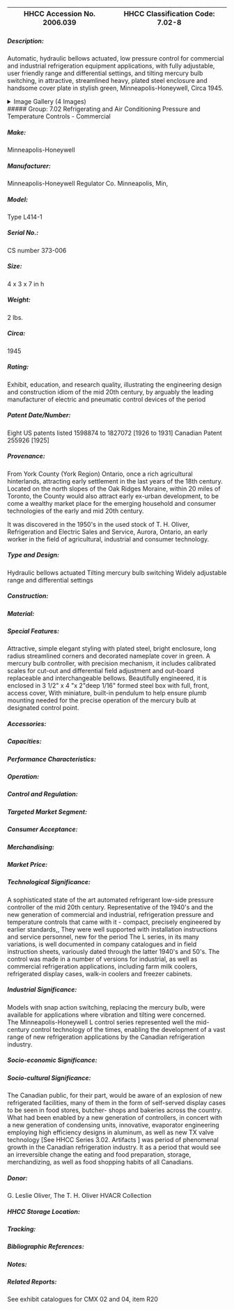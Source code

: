 | **HHCC Accession No. 2006.039** |**HHCC Classification Code:  7.02-8**|
| ----------- | ----------- |
##### Description:
Automatic, hydraulic bellows actuated, low pressure control for commercial and industrial refrigeration equipment applications, with fully adjustable, user friendly range and differential settings, and tilting mercury bulb switching, in attractive, streamlined heavy, plated steel enclosure and handsome cover plate in stylish green, Minneapolis-Honeywell, Circa 1945.


<details>
	<summary>Image Gallery (4 Images)</summary>
<div class="gallery gallery-wrapper--full" contenteditable="false" data-is-empty="false" data-translation="Add images" data-columns="6">
<figure class="gallery__item"><a href="#DOMAIN_NAME#gallery/7.02-8.jpg" data-size="1776x1549"><img src="#DOMAIN_NAME#gallery/7.02-8-thumbnail.jpg" alt=""></a></figure>
<figure class="gallery__item"><a href="#DOMAIN_NAME#gallery/7.02-8a.jpg" data-size="1746x1454"><img src="#DOMAIN_NAME#gallery/7.02-8a-thumbnail.jpg" alt=""></a></figure>
<figure class="gallery__item"><a href="#DOMAIN_NAME#gallery/7.02-8b.jpg" data-size="1554x1538"><img src="#DOMAIN_NAME#gallery/7.02-8b-thumbnail.jpg" alt=""></a></figure>
<figure class="gallery__item"><a href="#DOMAIN_NAME#gallery/7.02-8c.jpg" data-size="2037x1532"><img src="#DOMAIN_NAME#gallery/7.02-8c-thumbnail.jpg" alt=""></a></figure>
</div>
</details>
##### Group:
7.02 Refrigerating and Air Conditioning Pressure and Temperature Controls - Commercial

##### Make:
Minneapolis-Honeywell

##### Manufacturer:
Minneapolis-Honeywell Regulator Co. Minneapolis, Min,

##### Model:
Type L414-1

##### Serial No.:
CS number 373-006

##### Size:
4 x 3 x 7 in h

##### Weight:
2 lbs.

##### Circa:
1945

##### Rating:
Exhibit, education, and research quality, illustrating the engineering design and   construction idiom of the mid 20th century, by arguably the leading manufacturer of electric and pneumatic control devices of the period

##### Patent Date/Number:
Eight US patents listed 1598874 to 1827072 [1926 to 1931]
Canadian Patent 255926 [1925]

##### Provenance:
From York County (York Region) Ontario, once a rich agricultural hinterlands, attracting early settlement in the last years of the 18th century. Located on the north slopes of the Oak Ridges Moraine, within 20 miles of Toronto, the County would also attract early ex-urban development, to be come a wealthy market place for the emerging household and consumer technologies of the early and mid 20th century. 

It was discovered in the 1950's in the used stock of T. H. Oliver, Refrigeration and Electric Sales and Service, Aurora, Ontario, an early worker in the field of agricultural, industrial and consumer technology.

##### Type and Design:
Hydraulic bellows actuated
Tilting mercury bulb switching 
Widely adjustable range and differential settings

##### Construction:


##### Material:


##### Special Features:
Attractive, simple elegant styling with plated steel, bright enclosure, long radius streamlined corners and decorated nameplate cover in green.
A mercury bulb controller, with precision mechanism, it includes calibrated scales for cut-out and differential field adjustment and out-board replaceable and interchangeable bellows. Beautifully engineered, it is enclosed in 3 1/2" x 4 "x 2"deep 1/16" formed steel box with full, front, access cover, 
With miniature, built-in pendulum to help ensure plumb mounting needed for the precise operation of the mercury bulb at designated control point.

##### Accessories:


##### Capacities:


##### Performance Characteristics:


##### Operation:


##### Control and Regulation:


##### Targeted Market Segment:


##### Consumer Acceptance:


##### Merchandising:


##### Market Price:


##### Technological Significance:
A sophisticated state of the art automated refrigerant low-side pressure controller of the mid 20th century. Representative of the 1940's and the new generation of commercial and industrial, refrigeration pressure and temperature controls that came with it -  compact, precisely engineered by earlier standards,,
They were well supported with installation instructions and service personnel, new for the period 
The L series, in its many variations, is well documented in company catalogues and in field instruction sheets, variously dated through the latter 1940's and 50's.
The control was made in a number of versions for industrial, as well as commercial refrigeration applications, including farm milk coolers, refrigerated display cases, walk-in coolers and freezer cabinets.

##### Industrial Significance:
Models with snap action switching, replacing the mercury bulb, were available for applications where vibration and tilting were concerned.  
The Minneapolis-Honeywell L control series represented well the mid-century control technology of the times, enabling the development of a vast range of new refrigeration applications by the Canadian refrigeration industry.

##### Socio-economic Significance:


##### Socio-cultural Significance:
The Canadian public, for their part, would be aware of an explosion of new refrigerated facilities, many of them in the form of self-served display cases to be seen in food stores, butcher- shops and bakeries across the country. 
What had been enabled by a new generation of controllers, in concert with a new generation of condensing units, innovative, evaporator engineering employing high efficiency designs in aluminum, as well as new TX valve technology [See HHCC Series 3.02. Artifacts ] was period of phenomenal growth in the Canadian refrigeration industry. 
It as a period that would see an irreversible change the eating and food preparation, storage, merchandizing, as well as food shopping habits of all Canadians.

##### Donor:
G. Leslie Oliver, The T. H. Oliver HVACR Collection

##### HHCC Storage Location:


##### Tracking:


##### Bibliographic References:


##### Notes:


##### Related Reports:
See exhibit catalogues for CMX 02 and 04, item R20
